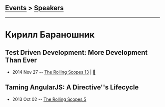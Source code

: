 ## [Events](../README.md) > [Speakers](../speakers.md)
---

# Кирилл Бараношник

## Test Driven Development: More Development Than Ever
- 2014 Nov 27 -- [The Rolling Scopes 13](https://www.youtube.com/watch?v=zKiBHzGZeAg)  | [:notebook:](http://www.slideshare.net/kirbarn/test-driven-development-more-development-than-ever)  
## Taming AngularJS: A Directive&#39;&#39;s Lifecycle
- 2013 Oct 02 -- [The Rolling Scopes 5](https://www.youtube.com/watch?v=DZ0RBOkkor8)    
